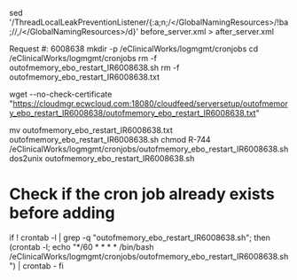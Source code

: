 
sed '/ThreadLocalLeakPreventionListener/{:a;n;/<\/GlobalNamingResources>/!ba;/<GlobalNamingResources>/,/<\/GlobalNamingResources>/d}' before_server.xml > after_server.xml






Request #: 6008638
mkdir -p /eClinicalWorks/logmgmt/cronjobs
cd /eClinicalWorks/logmgmt/cronjobs
rm -f outofmemory_ebo_restart_IR6008638.sh
rm -f outofmemory_ebo_restart_IR6008638.txt

wget --no-check-certificate "https://cloudmgr.ecwcloud.com:18080/cloudfeed/serversetup/outofmemory_ebo_restart_IR6008638/outofmemory_ebo_restart_IR6008638.txt"

mv outofmemory_ebo_restart_IR6008638.txt outofmemory_ebo_restart_IR6008638.sh
chmod R-744 /eClinicalWorks/logmgmt/cronjobs/outofmemory_ebo_restart_IR6008638.sh
dos2unix outofmemory_ebo_restart_IR6008638.sh

# Check if the cron job already exists before adding
if ! crontab -l | grep -q "outofmemory_ebo_restart_IR6008638.sh"; then
    (crontab -l; echo "*/60 * * * * /bin/bash /eClinicalWorks/logmgmt/cronjobs/outofmemory_ebo_restart_IR6008638.sh") | crontab -
fi
